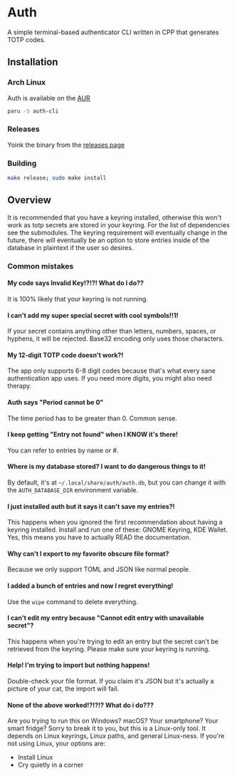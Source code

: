 # Auth

A simple terminal-based authenticator CLI written in CPP that generates TOTP codes.

## Installation

### Arch Linux

Auth is available on the [AUR](https://aur.archlinux.org/packages/auth-cli)

```bash
paru -S auth-cli
```

### Releases

Yoink the binary from the
[releases page](https://github.com/nnyyxxxx/auth/releases/latest)

### Building

```bash
make release; sudo make install
```

## Overview

It is recommended that you have a keyring installed, otherwise this won't work as
totp secrets are stored in your keyring. For the list of dependencies see the
submodules. The keyring requirement will eventually change in the future, there
will eventually be an option to store entries inside of the database in plaintext
if the user so desires.

### Common mistakes

#### My code says Invalid Key!?!?! What do I do??

It is 100% likely that your keyring is not running.

#### I can't add my super special secret with cool symbols!!1!

If your secret contains anything other than letters, numbers, spaces, or hyphens,
it will be rejected. Base32 encoding only uses those characters.

#### My 12-digit TOTP code doesn't work?!

The app only supports 6-8 digit codes because that's what every sane
authentication app uses. If you need more digits, you might also need therapy.

#### Auth says "Period cannot be 0"

The time period has to be greater than 0. Common sense.

#### I keep getting "Entry not found" when I KNOW it's there!

You can refer to entries by name or #.

#### Where is my database stored? I want to do dangerous things to it!

By default, it's at `~/.local/share/auth/auth.db`, but you can change it with the
`AUTH_DATABASE_DIR` environment variable.

#### I just installed auth but it says it can't save my entries?!

This happens when you ignored the first recommendation about having a keyring
installed. Install and run one of these: GNOME Keyring, KDE Wallet.
Yes, this means you have to actually READ the documentation.

#### Why can't I export to my favorite obscure file format?

Because we only support TOML and JSON like normal people.

#### I added a bunch of entries and now I regret everything!

Use the `wipe` command to delete everything.

#### I can't edit my entry because "Cannot edit entry with unavailable secret"?

This happens when you're trying to edit an entry but the secret can't be
retrieved from the keyring. Please make sure your keyring is running.

#### Help! I'm trying to import but nothing happens!

Double-check your file format. If you claim it's JSON but it's actually a picture
of your cat, the import will fail.

#### None of the above worked!?!?!? What do i do???

Are you trying to run this on Windows? macOS? Your smartphone? Your smart fridge?
Sorry to break it to you, but this is a Linux-only tool. It depends on Linux
keyrings, Linux paths, and general Linux-ness. If you're not using Linux, your
options are:

- Install Linux
- Cry quietly in a corner
